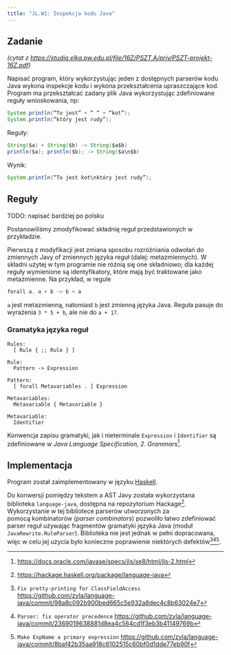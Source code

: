 ```yaml
---
title: "JL.W1: Inspekcja kodu Java"
---
```


## Zadanie

_(cytat z <https://studia.elka.pw.edu.pl/file/16Z/PSZT.A/priv/PSZT-projekt-16Z.pdf>)_

Napisać program, który wykorzystując jeden z dostępnych parserów kodu Java
wykona inspekcje kodu i wykona przekształcenia upraszczające kod. Program ma
przekształcać zadany plik Java wykorzystując zdefiniowane reguły wnioskowania,
np:

```java
System.println(“To jest” + “ “ + “kot”);
System.println(“który jest rudy”);
```

Reguły:

```java
String($a) + String($b) -> String($a$b)
println($a); println($b); -> String($a\n$b)
```

Wynik:

```java
System.println(“To jest kot\nktóry jest rudy”);
```

## Reguły

TODO: napisać bardziej po polsku

Postanowiliśmy zmodyfikować składnię reguł przedstawionych w przykładzie.

Pierwszą z modyfikacji jest zmiana sposobu rozróżniania odwołań do zmiennych
Javy of zmiennych języka reguł (dalej: metazmiennych). W składni użytej w tym
programie nie różnią się one składniowo; dla każdej reguły wymienione są
identyfikatory, które mają być traktowane jako metazmienne. Na przykład, w
regule

```java
forall a. a + b -> b + a
```

`a` jest metazmienną, natomiast `b` jest zmienną języka Java. Reguła pasuje do
wyrażenia `3 * 5 + b`, ale nie do `a + 17`.

### Gramatyka języka reguł

```
Rules:
  [ Rule { ;; Rule } ]

Rule:
  Pattern -> Expression

Pattern:
  [ forall Metavariables . ] Expression

Metavariables:
  Metavariable { Metavariable }

Metavariable:
  Identifier
```

Konwencja zapisu gramatyki, jak i nieterminale `Expression` i `Identifier` są
zdefiniowane w _Java Language Specification, 2. Grammars_[^jls-grammars].

[^jls-grammars]: <https://docs.oracle.com/javase/specs/jls/se8/html/jls-2.html>

## Implementacja

Program został zaimplementowany w języku [Haskell][].

Do konwersji pomiędzy tekstem a AST Javy została wykorzystana biblioteka
`language-java`, dostępna na repozytorium Hackage[^language-java]. Wykorzystanie w tej
bibliotece parserów utworzonych za pomocą kombinatorów (_parser combinators_)
pozwoliło łatwo zdefiniować parser reguł używając fragmentów gramatyki języka
Java (moduł `JavaRewrite.RuleParser`). Biblioteka nie jest jednak w pełni
dopracowana, więc w celu jej użycia było konieczne poprawienie niektórych
defektów[^bug-ClassFieldAccess][^bug-precedence][^bug-QualInstanceCreation].

[haskell]: https://www.haskell.org/

[^language-java]: <https://hackage.haskell.org/package/language-java>

[^bug-ClassFieldAccess]: `Fix pretty-printing for ClassFieldAccess`
  <https://github.com/zyla/language-java/commit/98a8c092b900bed665c5e932a8dec4c8b63024e7>
[^bug-precedence]: `Parser: fix operator precedence`
  <https://github.com/zyla/language-java/commit/2369019638881d8ea4c564cd1f3eb3b41149769b>
[^bug-QualInstanceCreation]: `Make ExpName a primary expression`
  <https://github.com/zyla/language-java/commit/8baf42b35aa918c6102515c60bf0d1dde77eb90f>
